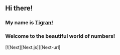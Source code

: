 ## Hi there!
### My name is [Tigran!](www.linkedin.com/in/tigranbal)
### Welcome to the beautiful world of numbers!

[![Next][Next.js]][Next-url]
